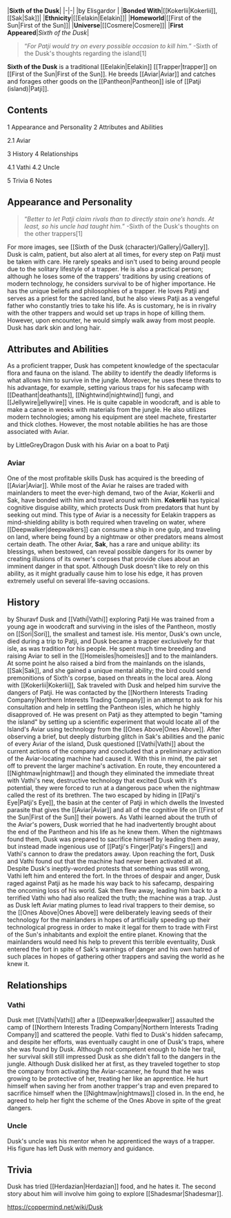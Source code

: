 |**Sixth of the Dusk**|
|-|-|
|by  Elisgardor |
|**Bonded With**|[[Kokerlii\|Kokerlii]], [[Sak\|Sak]]|
|**Ethnicity**|[[Eelakin\|Eelakin]]|
|**Homeworld**|[[First of the Sun\|First of the Sun]]|
|**Universe**|[[Cosmere\|Cosmere]]|
|**First Appeared**|*Sixth of the Dusk*|

>“*For Patji would try on every possible occasion to kill him.*”
\-Sixth of the Dusk's thoughts regarding the island[1]


**Sixth of the Dusk** is a traditional [[Eelakin\|Eelakin]] [[Trapper\|trapper]] on [[First of the Sun\|First of the Sun]].
He breeds [[Aviar\|Aviar]] and catches and forages other goods on the [[Pantheon\|Pantheon]] isle of [[Patji (island)\|Patji]].

## Contents

1 Appearance and Personality
2 Attributes and Abilities

2.1 Aviar


3 History
4 Relationships

4.1 Vathi
4.2 Uncle


5 Trivia
6 Notes


## Appearance and Personality
>“*Better to let Patji claim rivals than to directly stain one’s hands. At least, so his uncle had taught him.*”
\-Sixth of the Dusk's thoughts on the other trappers[1]


For more images, see [[Sixth of the Dusk (character)/Gallery\|/Gallery]].
Dusk is calm, patient, but also alert at all times, for every step on Patji must be taken with care. He rarely speaks and isn't used to being around people due to the solitary lifestyle of a trapper. He is also a practical person; although he loses some of the trappers' traditions by using creations of modern technology, he considers survival to be of higher importance.
He has the unique beliefs and philosophies of a trapper. He loves Patji and serves as a priest for the sacred land, but he also views Patji as a vengeful father who constantly tries to take his life. As is customary, he is in rivalry with the other trappers and would set up traps in hope of killing them. However, upon encounter, he would simply walk away from most people.
Dusk has dark skin and long hair.

## Attributes and Abilities
As a proficient trapper, Dusk has competent knowledge of the spectacular flora and fauna on the island. The ability to identify the deadly lifeforms is what allows him to survive in the jungle. Moreover, he uses these threats to his advantage, for example, setting various traps for his safecamp with [[Deathant\|deathants]], [[Nightwind\|nightwind]] fungi, and [[Jellywire\|jellywire]] vines. He is quite capable in woodcraft, and is able to make a canoe in weeks with materials from the jungle. He also utilizes modern technologies; among his equipment are steel machete, firestarter and thick clothes. However, the most notable abilities he has are those associated with Aviar.

 by  LittleGreyDragon  Dusk with his Aviar on a boat to Patji
### Aviar
One of the most profitable skills Dusk has acquired is the breeding of [[Aviar\|Aviar]]. While most of the Aviar he raises are traded with mainlanders to meet the ever-high demand, two of the Aviar, Kokerlii and Sak, have bonded with him and travel around with him. **Kokerlii** has typical cognitive disguise ability, which protects Dusk from predators that hunt by seeking out mind. This type of Aviar is a necessity for Eelakin trappers as mind-shielding ability is both required when traveling on water, where [[Deepwalker\|deepwalkers]] can consume a ship in one gulp, and traveling on land, where being found by a nightmaw or other predators means almost certain death. The other Aviar, **Sak**, has a rare and unique ability: its blessings, when bestowed, can reveal possible dangers for its owner by creating illusions of its owner's corpses that provide clues about an imminent danger in that spot. Although Dusk doesn't like to rely on this ability, as it might gradually cause him to lose his edge, it has proven extremely useful on several life-saving occasions.

## History
 by  Shuravf  Dusk and [[Vathi\|Vathi]] exploring Patji
He was trained from a young age in woodcraft and surviving in the isles of the Pantheon, mostly on [[Sori\|Sori]], the smallest and tamest isle. His mentor, Dusk's own uncle, died during a trip to Patji, and Dusk became a trapper exclusively for that isle, as was tradition for his people. He spent much time breeding and raising Aviar to sell in the [[Homeisles\|homeisles]] and to the mainlanders. At some point he also raised a bird from the mainlands on the islands, [[Sak\|Sak]], and she gained a unique mental ability; the bird could send premonitions of Sixth's corpse, based on threats in the local area. Along with [[Kokerlii\|Kokerlii]], Sak traveled with Dusk and helped him survive the dangers of Patji.
He was contacted by the [[Northern Interests Trading Company\|Northern Interests Trading Company]] in an attempt to ask for his consultation and help in settling the Pantheon isles, which he highly disapproved of. He was present on Patji as they attempted to begin "taming the island" by setting up a scientific experiment that would locate all of the Island's Aviar using technology from the [[Ones Above\|Ones Above]]. After observing a brief, but deeply disturbing glitch in Sak's abilities and the panic of every Aviar of the island, Dusk questioned [[Vathi\|Vathi]] about the current actions of the company and concluded that a preliminary activation of the Aviar-locating machine had caused it. With this in mind, the pair set off to prevent the larger machine's activation. En route, they encountered a [[Nightmaw\|nightmaw]] and though they eliminated the immediate threat with Vathi's new, destructive technology that excited Dusk with it's potential, they were forced to run at a dangerous pace when the nightmaw called the rest of its brethren. The two escaped by hiding in [[Patji's Eye\|Patji's Eye]], the basin at the center of Patji in which dwells the Invested parasite that gives the [[Aviar\|Aviar]] and all of the cognitive life on [[First of the Sun\|First of the Sun]] their powers. As Vathi learned about the truth of the Aviar's powers, Dusk worried that he had inadvertently brought about the end of the Pantheon and his life as he knew them. When the nightmaws found them, Dusk was prepared to sacrifice himself by leading them away, but instead made ingenious use of [[Patji's Finger\|Patji's Fingers]] and Vathi's cannon to draw the predators away.
Upon reaching the fort, Dusk and Vathi found out that the machine had never been activated at all. Despite Dusk's ineptly-worded protests that something was still wrong, Vathi left him and entered the fort. In the throes of despair and anger, Dusk raged against Patji as he made his way back to his safecamp, despairing the oncoming loss of his world. Sak then flew away, leading him back to a terrified Vathi who had also realized the truth; the machine was a trap. Just as Dusk left Aviar mating plumes to lead rival trappers to their demise, so the [[Ones Above\|Ones Above]] were deliberately leaving seeds of their technology for the mainlanders in hopes of artificially speeding up their technological progress in order to make it legal for them to trade with First of the Sun's inhabitants and exploit the entire planet.
Knowing that the mainlanders would need his help to prevent this terrible eventuality, Dusk entered the fort in spite of Sak's warnings of danger and his own hatred of such places in hopes of gathering other trappers and saving the world as he knew it.

## Relationships
### Vathi
Dusk met [[Vathi\|Vathi]] after a [[Deepwalker\|deepwalker]] assaulted the camp of [[Northern Interests Trading Company\|Northern Interests Trading Company]] and scattered the people. Vathi fled to Dusk's hidden safecamp, and despite her efforts, was eventually caught in one of Dusk's traps, where she was found by Dusk. Although not competent enough to hide her trail, her survival skill still impressed Dusk as she didn't fall to the dangers in the jungle. Although Dusk disliked her at first, as they traveled together to stop the company from activating the Aviar-scanner, he found that he was growing to be protective of her, treating her like an apprentice. He hurt himself when saving her from another trapper's trap and even prepared to sacrifice himself when the [[Nightmaw\|nightmaws]] closed in. In the end, he agreed to help her fight the scheme of the Ones Above in spite of the great dangers.

### Uncle
Dusk's uncle was his mentor when he apprenticed the ways of a trapper. His figure has left Dusk with memory and guidance.

## Trivia
Dusk has tried [[Herdazian\|Herdazian]] food, and he hates it.
The second story about him will involve him going to explore [[Shadesmar\|Shadesmar]].


https://coppermind.net/wiki/Dusk